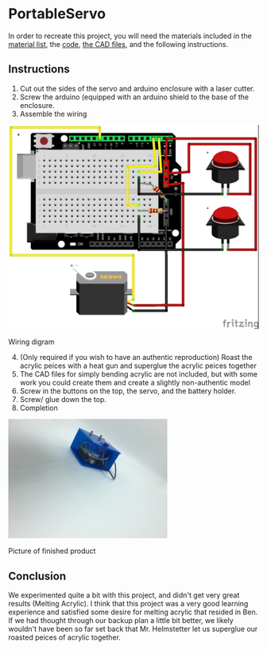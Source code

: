 # PortableServo

In order to recreate this project, you will need the materials included in the [material list](https://github.com/pschake34/PortableServo/blob/master/docs/MaterialList "MaterialList"), the [code](https://github.com/pschake34/PortableServo/blob/master/Motor_mannnn_portable.ino "Code"), [the CAD files](https://github.com/pschake34/PortableServo/tree/master/solidworks "CAD Files"), and the following instructions.

## Instructions

1. Cut out the sides of the servo and arduino enclosure with a laser cutter.
2. Screw the arduino (equipped with an arduino shield to the base of the enclosure.
3. Assemble the wiring

![Wiring digram](https://github.com/pschake34/PortableServo/blob/master/wiring_bb.jpg)

Wiring digram

4. (Only required if you wish to have an authentic reproduction) Roast the acrylic peices with a heat gun and superglue the acrylic peices together
5. The CAD files for simply bending acrylic are not included, but with some work you could create them and create a slightly non-authentic model
6. Screw in the buttons on the top, the servo, and the battery holder.
7. Screw/ glue down the top.
8. Completion

![Picture of finished product](https://github.com/pschake34/PortableServo/blob/master/IMG_0084.JPG)

Picture of finished product

## Conclusion

We experimented quite a bit with this project, and didn't get very great results (Melting Acrylic). I think that this project was a very good
learning experience and satisfied some desire for melting acrylic that resided in Ben. If we had thought through our backup plan a little bit
better, we likely wouldn't have been so far set back that Mr. Helmstetter let us superglue our roasted peices of acrylic together.
